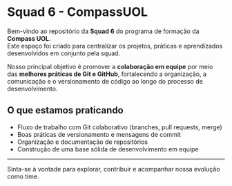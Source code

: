 # Squad 6 - CompassUOL

Bem-vindo ao repositório da **Squad 6** do programa de formação da **Compass UOL**.  
Este espaço foi criado para centralizar os projetos, práticas e aprendizados desenvolvidos em conjunto pela squad.

Nosso principal objetivo é promover a **colaboração em equipe** por meio das **melhores práticas de Git e GitHub**, fortalecendo a organização, a comunicação e o versionamento de código ao longo do processo de desenvolvimento.

## O que estamos praticando

- Fluxo de trabalho com Git colaborativo (branches, pull requests, merge)
- Boas práticas de versionamento e mensagens de commit
- Organização e documentação de repositórios
- Construção de uma base sólida de desenvolvimento em equipe

---

Sinta-se à vontade para explorar, contribuir e acompanhar nossa evolução como time.
